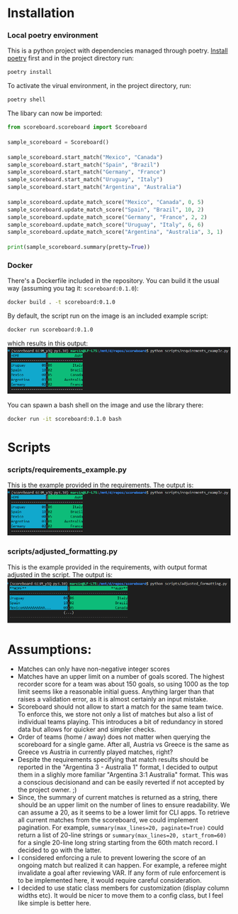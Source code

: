 
# Installation

### Local poetry environment

This is a python project with dependencies managed through poetry. [Install poetry](https://python-poetry.org/docs/#installation) first and in the project directory run:
```bash
poetry install
```
To activate the virual environment, in the project directory, run:
```bash
poetry shell
```
The libary can now be imported:
```python
from scoreboard.scoreboard import Scoreboard

sample_scoreboard = Scoreboard()

sample_scoreboard.start_match("Mexico", "Canada")
sample_scoreboard.start_match("Spain", "Brazil")
sample_scoreboard.start_match("Germany", "France")
sample_scoreboard.start_match("Uruguay", "Italy")
sample_scoreboard.start_match("Argentina", "Australia")

sample_scoreboard.update_match_score("Mexico", "Canada", 0, 5)
sample_scoreboard.update_match_score("Spain", "Brazil", 10, 2)
sample_scoreboard.update_match_score("Germany", "France", 2, 2)
sample_scoreboard.update_match_score("Uruguay", "Italy", 6, 6)
sample_scoreboard.update_match_score("Argentina", "Australia", 3, 1)

print(sample_scoreboard.summary(pretty=True))
```

### Docker

There's a Dockerfile included in the repository. You can build it the usual way (assuming you tag it: `scoreboard:0.1.0`):
```bash
docker build . -t scoreboard:0.1.0
```

By default, the script run on the image is an included example script:
```bash
docker run scoreboard:0.1.0
```
which results in this output:
![requirements_example_result](img/requirements_example.png)

You can spawn a bash shell on the image and use the library there:
```bash
docker run -it scoreboard:0.1.0 bash
```

# Scripts

### scripts/requirements_example.py

This is the example provided in the requirements. The output is:
![requirements_example_result](img/requirements_example.png)

### scripts/adjusted_formatting.py 

This is the example provided in the requirements, with output format adjusted in the script. The output is:
![adjusted_formatting_result](img/adjusted_formatting.png)

# Assumptions:

- Matches can only have non-negative integer scores
- Matches have an upper limit on a number of goals scored. The highest recorder score for a team was about 150 goals, so using 1000 as the top limit seems like a reasonable initial guess. Anything larger than that raises a validation error, as it is almost certainly an input mistake.
- Scoreboard should not allow to start a match for the same team twice. To enforce this, we store not only a list of matches but also a list of individual teams playing. This introduces a bit of redundancy in stored data but allows for quicker and simpler checks.
- Order of teams (home / away) does not matter when querying the scoreboard for a single game. After all, Austria vs Greece is the same as Greece vs Austria in currently played matches, right?
- Despite the requirements specifying that match results should be reported in the "Argentina 3 - Australia 1" format, I decided to output them in a slighly more familiar "Argentina 3:1 Australia" format. This was a conscious decisionand and can be easily reverted if not accepted by the project owner. ;)
- Since, the summary of current matches is returned as a string, there should be an upper limit on the number of lines to ensure readability. We can assume a 20, as it seems to be a lower limit for CLI apps. To retrieve all current matches from the scoreboard, we could implement pagination. For example, `summary(max_lines=20, paginate=True)` could return a list of 20-line strings or `summary(max_lines=20, start_from=60)` for a single 20-line long string starting from the 60th match record. I decided to go with the latter.
- I considered enforcing a rule to prevent lowering the score of an ongoing match but realized it can happen. For example, a referee might invalidate a goal after reviewing VAR. If any form of rule enforcement is to be implemented here, it would require careful consideration.
- I decided to use static class members for customization (display column widths etc). It would be nicer to move them to a config class, but I feel like simple is better here.